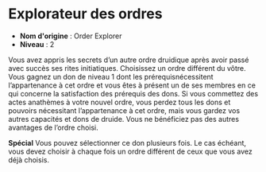 # Explorateur des ordres

 * **Nom d'origine** : Order Explorer
 * **Niveau** : 2


<p>Vous avez appris les secrets d’un autre ordre druidique après avoir passé avec succès ses rites initiatiques. Choisissez un ordre différent du vôtre. Vous gagnez un don de niveau 1 dont les prérequisnécessitent l’appartenance à cet ordre et vous êtes à présent un de ses membres en ce qui concerne la satisfaction des prérequis des dons. Si vous commettez des actes anathèmes à votre nouvel ordre, vous perdez tous les dons et pouvoirs nécessitant l’appartenance à cet ordre, mais vous gardez vos autres capacités et dons de druide. Vous ne bénéficiez pas des autres avantages de l’ordre choisi.</p>
<p><strong>Spécial</strong> Vous pouvez sélectionner ce don plusieurs fois. Le cas échéant, vous devez choisir à chaque fois un ordre différent de ceux que vous avez déjà choisis.</p>
